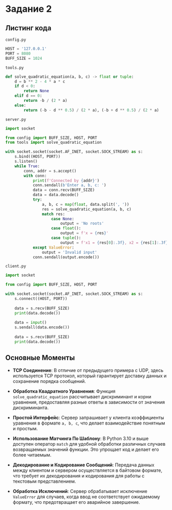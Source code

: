 # Задание 2

## Листинг кода

`config.py`

```python
HOST = '127.0.0.1'
PORT = 8080
BUFF_SIZE = 1024
```

`tools.py`

```python
def solve_quadratic_equation(a, b, c) -> float or tuple:
    d = b ** 2 - 4 * a * c
    if d < 0:
        return None
    elif d == 0:
        return -b / (2 * a)
    else:
        return (-b - d ** 0.5) / (2 * a), (-b + d ** 0.5) / (2 * a)
```

`server.py`

```python
import socket

from config import BUFF_SIZE, HOST, PORT
from tools import solve_quadratic_equation

with socket.socket(socket.AF_INET, socket.SOCK_STREAM) as s:
    s.bind((HOST, PORT))
    s.listen()
    while True:
        conn, addr = s.accept()
        with conn:
            print(f'Connected by {addr}')
            conn.sendall(b'Enter a, b, c: ')
            data = conn.recv(BUFF_SIZE)
            data = data.decode()
            try:
                a, b, c = map(float, data.split(', '))
                res = solve_quadratic_equation(a, b, c)
                match res:
                    case None:
                        output = 'No roots'
                    case float():
                        output = f'x = {res}'
                    case tuple():
                        output = f'x1 = {res[0]:.3f}, x2 = {res[1]:.3f}'
            except ValueError:
                output = 'Invalid input'
            conn.sendall(output.encode())
```

`client.py`

```python
import socket

from config import BUFF_SIZE, HOST, PORT

with socket.socket(socket.AF_INET, socket.SOCK_STREAM) as s:
    s.connect((HOST, PORT))
    
    data = s.recv(BUFF_SIZE)
    print(data.decode())
    
    data = input()
    s.sendall(data.encode())
    
    data = s.recv(BUFF_SIZE)
    print(data.decode())
```

## Основные Моменты

- **TCP Соединение**: В отличие от предыдущего примера с UDP, здесь используется TCP протокол, который гарантирует
  доставку данных и сохранение порядка сообщений.

- **Обработка Квадратного Уравнения**: Функция `solve_quadratic_equation` рассчитывает дискриминант и корни уравнения,
  предоставляя разные ответы в зависимости от значения дискриминанта.

- **Простой Интерфейс**: Сервер запрашивает у клиента коэффициенты уравнения в формате `a, b, c`, что делает
  взаимодействие понятным и простым.

- **Использование Матчинга По Шаблону**: В Python 3.10 и выше доступен оператор `match` для удобной обработки различных
  случаев возвращаемых значений функции. Это упрощает код и делает его более читаемым.

- **Декодирование и Кодирование Сообщений**: Передача данных между клиентом и сервером осуществляется в байтовом
  формате, что требует их декодирования и кодирования для работы с текстовым представлением.

- **Обработка Исключений**: Сервер обрабатывает исключение `ValueError` для случаев, когда ввод не соответствует
  ожидаемому формату, что предотвращает его аварийное завершение.